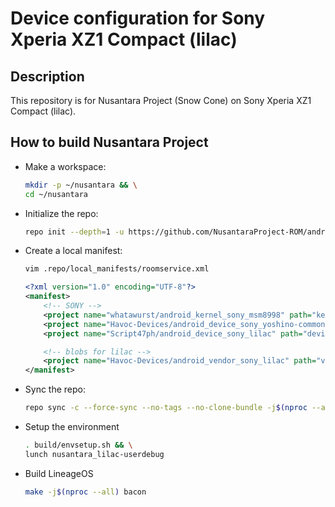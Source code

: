 Device configuration for Sony Xperia XZ1 Compact (lilac)
========================================================

Description
-----------

This repository is for Nusantara Project (Snow Cone) on Sony Xperia XZ1 Compact (lilac).

How to build Nusantara Project
----------------------

* Make a workspace:
    ```bash
    mkdir -p ~/nusantara && \
    cd ~/nusantara
    ```

* Initialize the repo:

    ```bash
    repo init --depth=1 -u https://github.com/NusantaraProject-ROM/android_manifest -b 12
    ```

* Create a local manifest:

    ```bash
    vim .repo/local_manifests/roomservice.xml
    ```

    ```xml
    <?xml version="1.0" encoding="UTF-8"?>
    <manifest>
        <!-- SONY -->
        <project name="whatawurst/android_kernel_sony_msm8998" path="kernel/sony/msm8998" remote="github" revision="lineage-19.1" />
        <project name="Havoc-Devices/android_device_sony_yoshino-common" path="device/sony/yoshino-common" remote="github" revision="twelve" />
        <project name="Script47ph/android_device_sony_lilac" path="device/sony/lilac" remote="github" revision="nusantara-12.1" />

        <!-- blobs for lilac -->
        <project name="Havoc-Devices/android_vendor_sony_lilac" path="vendor/sony/lilac" remote="github" revision="twelve" />
    </manifest>
    ```

* Sync the repo:

    ```bash
    repo sync -c --force-sync --no-tags --no-clone-bundle -j$(nproc --all)
    ```

* Setup the environment
    
    ```bash
    . build/envsetup.sh && \
    lunch nusantara_lilac-userdebug
    ```

* Build LineageOS

    ```bash
    make -j$(nproc --all) bacon
    ```

